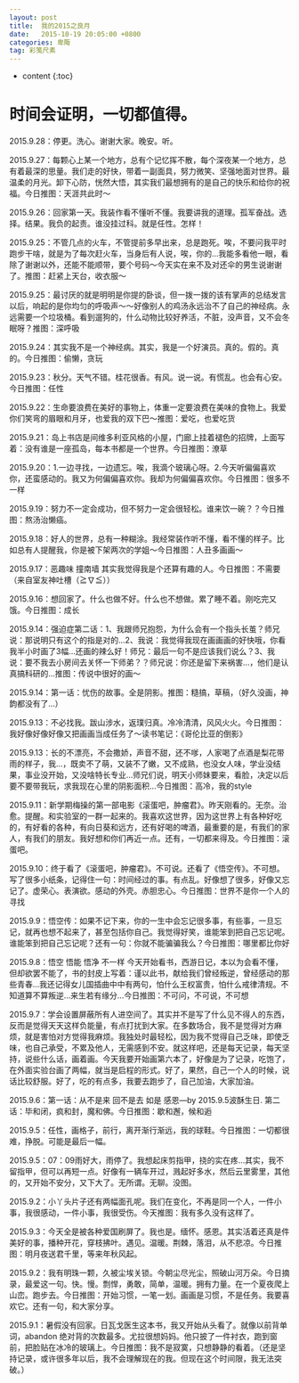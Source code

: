 ```yaml
---
layout: post
title:  我的2015之良月
date:   2015-10-19 20:05:00 +0800
categories: 卑陬
tag: 彩笺尺素
---
```


* content
{:toc}


时间会证明，一切都值得。
====================================
2015.9.28：停更。洗心。谢谢大家。晚安。听。

2015.9.27：每颗心上某一个地方，总有个记忆挥不散，每个深夜某一个地方，总有着最深的思量。我们走的好快，带着一副面具，努力微笑、坚强地面对世界。最温柔的月光。卸下心防，恍然大悟，其实我们最想拥有的是自己的快乐和给你的祝福。今日推图：天涯共此时～

2015.9.26：回家第一天。我装作看不懂听不懂。我要讲我的道理。孤军奋战。选择。结果。我负的起责。谁没挂过科。就是任性。怎样！

2015.9.25：不管几点的火车，不管提前多早出来，总是跑死。唉，不要问我平时跑步干啥，就是为了每次赶火车，当身后有人说，唉，你的…我能多看他一眼，看除了谢谢以外，还能不能顺带，要个号码～今天实在来不及对还伞的男生说谢谢了。推图：赶紧上天台，收衣服～

2015.9.25：最讨厌的就是明明是你提的卧谈，但一拨一拨的该有掌声的总结发言以后，响起的是你均匀的呼吸声～～好像别人的鸡汤永远治不了自己的神经病。永远需要一个垃圾桶。看到遛狗的，什么动物比较好养活，不脏，没声音，又不会冬眠呀？推图：深呼吸

2015.9.24：其实我不是一个神经病。其实，我是一个好演员。真的。假的。真的。今日推图：偷懒，贪玩

2015.9.23：秋分。天气不错。桂花很香。有风。说一说。有慌乱。也会有心安。今日推图：任性

2015.9.22：生命要浪费在美好的事物上，体重一定要浪费在美味的食物上。我爱你们笑弯的眉眼和月牙，也爱我的双下巴～推图：爱吃，也爱吃货

2015.9.21：岛上书店是间维多利亚风格的小屋，门廊上挂着褪色的招牌，上面写着：没有谁是一座孤岛，每本书都是一个世界。今日推图：潦草

2015.9.20：1.一边寻找，一边遗忘。唉，我滴个玻璃心呀。2.今天听偏偏喜欢你，还蛮感动的。我又为何偏偏喜欢你。我却为何偏偏喜欢你。今日推图：很多不一样

2015.9.19：努力不一定会成功，但不努力一定会很轻松。谁来饮一碗？？今日推图：熬汤治懒癌。

2015.9.18：好人的世界，总有一种糊涂。我经常装作听不懂，看不懂的样子。比如总有人提醒我，你是被下架两次的学姐～今日推图：人丑多画画～

2015.9.17：恶趣味 撞南墙 其实我觉得我是个还算有趣的人。今日推图：不需要（来自室友神吐槽（≧∇≦））

2015.9.16：想回家了。什么也做不好。什么也不想做。累了睡不着。刚吃完又饿。今日推图：成长

2015.9.14：强迫症第二话：1、我跟师兄抱怨，为什么会有一个指头长茧？师兄说：那说明只有这个的指是对的…2、我说：我觉得我现在画画画的好快哦，你看我半小时画了3幅…还画的辣么好！师兄：最后一句不是应该我们说么？3、我说：要不我去小房间去关怀一下师弟？？师兄说：你还是留下来祸害…，他们是认真搞科研的…推图：传说中很好的画～

2015.9.14：第一话：忧伤的故事。全是阴影。推图：糙搞，草稿，（好久没画，神韵都没有了…）

2015.9.13：不必找我。跋山涉水，返璞归真。冷冷清清，风风火火。今日推图：我好像好像好像又把画画当成任务了～读书笔记：《哥伦比亚的倒影》

2015.9.13：长的不漂亮，不会撒娇，声音不甜，还不嗲，人家喝了点酒是梨花带雨的样子，我…，既卖不了萌，又装不了嫩，又不成熟，也没女人味，学业没结果，事业没开始，又没啥特长专业…师兄们说，明天小师妹要来，看脸，决定以后要不要带我玩，求我现在心里的阴影面积…今日推图：高冷，我的style

2015.9.11：新学期梅操的第一部电影《滚蛋吧，肿瘤君》。昨天刚看的。无奈。治愈。提醒。和实验室的一群一起来的。我喜欢这世界，因为这世界上有各种好吃的，有好看的各种，有向日葵和远方，还有好喝的啤酒，最重要的是，有我们的家人，有我们的朋友。我好想和你们再近一点。还有，一切都来得及。今日推图：滚蛋吧。

2015.9.10：终于看了《滚蛋吧，肿瘤君》。不可说。还看了《悟空传》。不可想。写了很多小纸条，记得住一句：时间经过的事。有点乱。好像想了很多，好像又忘记了。虚荣心。表演欲。感动的外壳。赤胆忠心。今日推图：世界不是你一个人的 寻找

2015.9.9：悟空传：如果不记下来，你的一生中会忘记很多事，有些事，一旦忘记，就再也想不起来了，甚至包括你自己。我觉得好笑，谁能笨到把自己忘记呢。 谁能笨到把自己忘记呢？还有一句：你就不能骗骗我么？今日推图：哪里都比你好

2015.9.8：悟空 悟能 悟净 不一样 今天开始看书，西游日记，本以为会看不懂，但却欲罢不能了，书的封皮上写着：谨以此书，献给我们曾经叛逆，曾经感动的那些青春…我还记得女儿国插曲中中有两句，怕什么王权富贵，怕什么戒律清规。不知道算不算叛逆…来生若有缘分…今日推图：不可问，不可说，不可想

2015.9.7：学会设置屏蔽所有人进空间了。其实并不是写了什么见不得人的东西，反而是觉得天天这样负能量，有点打扰到大家。在多数场合，我不是觉得对方麻烦，就是害怕对方觉得我麻烦。我独处时最轻松，因为我不觉得自己乏味，即使乏味，也自己承受，不累及他人，无需感到不安。就这样吧，还是每天记录，每天坚持，说些什么话，画着画。今天我要开始画第六本了，好像是为了记录，吃饱了，在外面实验台画了两幅，就当是启程的形式。好了，果然，自己一个人的时候，说话比较舒服。好了，吃的有点多，我要去跑步了，自己加油，大家加油。

2015.9.6：第一话：从不是来 回不是去 如是 感恩—by 2015.9.5波酥生日. 第二话：毕和闭，疯和封，魔和佛。今日推图：歇和邂，候和逅

2015.9.5：任性，画格子，前行，离开渐行渐远，我的球鞋。今日推图：一切都很难，挣脱。可能是最后一幅。

2015.9.5：07：09雨好大，雨停了。我想起床剪指甲，挠的实在疼…其实，我不留指甲，但可以再短一点。好像有一辆车开过，溅起好多水，然后云里雾里，其他的，又开始不安分，又下大了。无所谓。无聊。没图。

2015.9.2：小丫头片子还有两幅面孔呢。我们在变化，不再是同一个人，一件小事，我很感动，一件小事，我很受伤。今天推图：我有多久没有这样了。

2015.9.3：今天全是被各种爱国刷屏了。我也是。缅怀。感恩。其实活着还真是件美好的事，播种开花，穿枝拂叶。遇见。温暖。荆棘，落泪，从不悲凉。今日推图：明月夜送君千里，等来年秋风起。

2015.9.2：我有明珠一颗，久被尘埃关锁。今朝尘尽光尘，照破山河万朵。今日摘录，最爱这一句。快。慢。剽悍，勇敢，简单，温暖。拥有力量。在一个夏夜爬上山峦。跑步去。今日推图：开始习惯，一笔一划。画画是习惯，不是任务。我要喜欢它。还有一句，和大家分享。

2015.9.1：暑假没有回家。日瓦戈医生这本书，我又开始从头看了。就像以前背单词，abandon 绝对背的次数最多。尤拉很想妈妈。他只披了一件衬衣，跑到窗前，把脸贴在冰冷的玻璃上。今日推图：我不是寂寞，只想静静的看着。（还是坚持记录，或许很多年以后，我不会理解现在的我。但现在这个时间限，我无法突破。）